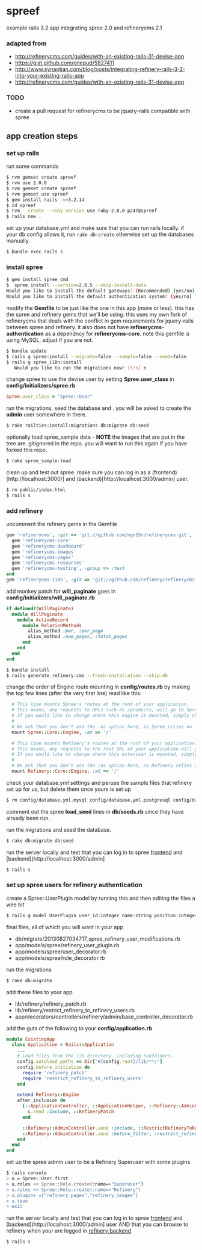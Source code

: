 spreef
======

example rails 3.2 app integrating spree 2.0 and refinerycms 2.1

### adapted from
* http://refinerycms.com/guides/with-an-existing-rails-31-devise-app
* https://gist.github.com/gnepud/5827411
* http://www.synaptian.com/blog/posts/integrating-refinery-rails-3-2-into-your-existing-rails-app
* http://refinerycms.com/guides/with-an-existing-rails-31-devise-app

### TODO
* create a pull request for refinerycms to be jquery-rails compatible with spree

## app creation steps


### set up rails

run some commands
```sh
$ rvm gemset create spreef
$ rvm use 2.0.0
$ rvm gemset create spreef
$ rvm gemset use spreef
$ gem install rails -v=3.2.14
$ cd spreef
$ rvm --create --ruby-version use ruby-2.0.0-p247@spreef
$ rails new .
```

set up your database.yml and make sure that you can run rails locally. if your db config allows it, run ```rake db:create``` otherwise set up the databases manually.

```sh
$ bundle exec rails s
```

### install spree

```sh
$ gem install spree_cmd
$  spree install --version=2.0.5 --skip-install-data
Would you like to install the default gateways? (Recommended) (yes/no) [yes] yes
Would you like to install the default authentication system? (yes/no) [yes] yes
```

modify the __Gemfile__ to be just like the one in this app (more or less). this has the spree and refinery gems that we'll be using. this uses my own fork of refinerycms that deals with the conflict in gem requirements for jquery-rails between spree and refinery. it also does not have __refinerycms-authentication__ as a dependncy for __refinerycms-core__. note this gemfile is using MySQL, adjust if you are not.

```sh
$ bundle update
$ rails g spree:install --migrate=false --sample=false --seed=false
$ rails g spree_i18n:install
   Would you like to run the migrations now? [Y/n] n
```

change spree to use the devise user by setting __Spree.user_class__ in __config/initializers/spree.rb__
```ruby
Spree.user_class = "Spree::User"
```

run the migrations, seed the database and . you will be asked to create the __admin__ user somewhere in there.
```sh
$ rake railties:install:migrations db:migrate db:seed
```

optionally load spree_sample data - __NOTE__ the images that are put in the tree are .gitignored in the repo. you will want to run this again if you have forked this repo.
```sh
$ rake spree_sample:load
```

clean up and test out spree. make sure you can log in as a (frontend)[http://localhost:3000/] and (backend)[http://localhost:3000/admin] user.
```sh
$ rm public/index.html
$ rails s
```

### add refinery

uncomment the refinery gems in the Gemfile
```ruby
gem 'refinerycms', :git => 'git://github.com/ngn33r/refinerycms.git', :branch => '2-1-stable' do
  gem 'refinerycms-core'
  gem 'refinerycms-dashboard'
  gem 'refinerycms-images'
  gem 'refinerycms-pages'
  gem 'refinerycms-resources'
  gem 'refinerycms-testing', :group => :test
end
gem 'refinerycms-i18n', :git => 'git://github.com/refinery/refinerycms-i18n.git', :branch => '2-1-stable'
```

add monkey patch for __will_paginate__ goes in __config/initializers/will_paginate.rb__
```ruby
if defined?(WillPaginate)
  module WillPaginate
    module ActiveRecord
      module RelationMethods
        alias_method :per, :per_page
        alias_method :num_pages, :total_pages
      end
    end
  end
end
```

```sh
$ bundle install
$ rails generate refinery:cms --fresh-installation --skip-db
```

change the order of Engine route mounting in __config/routes.rb__ by making the top few lines (after the very first line) read like this:
```ruby
  # This line mounts Spree's routes at the root of your application.
  # This means, any requests to URLs such as /products, will go to Spree::ProductsController.
  # If you would like to change where this engine is mounted, simply change the :at option to something different.
  #
  # We ask that you don't use the :as option here, as Spree relies on it being the default of "spree"
  mount Spree::Core::Engine, :at => '/'

  # This line mounts Refinery's routes at the root of your application.
  # This means, any requests to the root URL of your application will go to Refinery::PagesController#home.
  # If you would like to change where this extension is mounted, simply change the :at option to something different.
  #
  # We ask that you don't use the :as option here, as Refinery relies on it being the default of "refinery"
  mount Refinery::Core::Engine, :at => '/'
```

check your database.yml settings and peruse the sample files that refinery set up for us, but delete them once yours is set up
```sh
$ rm config/database.yml.mysql config/database.yml.postgresql config/database.yml.sqlite3
```

comment out the spree __load_seed__ lines in __db/seeds.rb__ since they have already been run.

run the migrations and seed the database.
```sh
$ rake db:migrate db:seed
```

run the server locally and test that you can log in to spree [frontend](http://localhost:3000/) and [backend](http://localhost:3000/admin]
```sh
$ rails s
```

### set up spree users for refinery authentication

create a Spree::UserPlugin model by running this and then editing the files a wee bit
```sh
$ rails g model UserPlugin user_id:integer name:string position:integer
```

final files, all of which you will want in your app
* db/migrate/20130827034717_spree_refinery_user_modifications.rb
* app/models/spree/refinery_user_plugin.rb
* app/models/spree/user_decorator.rb
* app/models/spree/role_decorator.rb

run the migrations
```sh
$ rake db:migrate
```

add these files to your app
* lib/refinery/refinery_patch.rb
* lib/refinery/restrict_refinery_to_refinery_users.rb
* app/decorators/controllers/refinery/admin/base_controller_decorator.rb

add the guts of the following to your __config/application.rb__
```ruby
module ExistingApp
  class Application < Rails::Application
    ...
    # Load files from the lib directory, including subfolders.
    config.autoload_paths += Dir["#{config.root}/lib/**/"]
    config.before_initialize do
      require 'refinery_patch'
      require 'restrict_refinery_to_refinery_users'
    end

    extend Refinery::Engine
    after_inclusion do
      [::ApplicationController, ::ApplicationHelper, ::Refinery::AdminController].each do |c|
        c.send :include, ::RefineryPatch
      end

      ::Refinery::AdminController.send :include, ::RestrictRefineryToRefineryUsers
      ::Refinery::AdminController.send :before_filter, :restrict_refinery_to_refinery_users
    end
  end
end
```

set up the spree admin user to be a Refinery Superuser with some plugins
```sh
$ rails console
> u = Spree::User.first
> u.roles << Spree::Role.create(:name=>"Superuser")
> u.roles << Spree::Role.create(:name=>"Refinery")
> u.plugins =["refinery_pages","refinery_images"]
> u.save
> exit
```

run the server locally and test that you can log in to spree [frontend](http://localhost:3000/) and [backend](http://localhost:3000/admin] user AND that you can browse to refinery when your are logged in  [refinery backend](http://localhost:3000/refinery).
```sh
$ rails s
```
